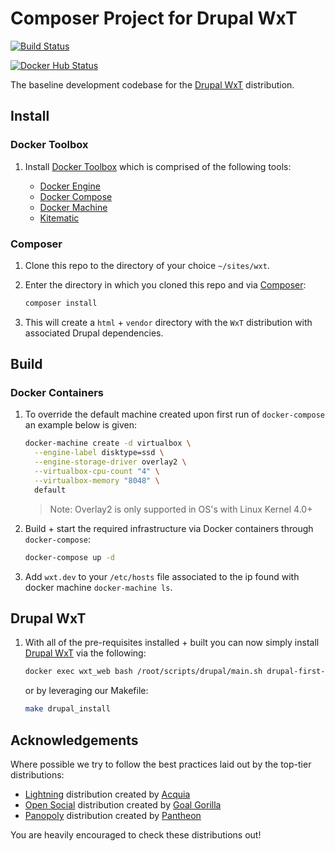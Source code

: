 Composer Project for Drupal WxT
===============================

[![Build Status][travisci-badge]][travisci]

[![Docker Hub Status](http://dockeri.co/image/drupalwxt/site-wxt)](https://hub.docker.com/r/drupalwxt/site-wxt/)

The baseline development codebase for the [Drupal WxT][drupalwxt] distribution.

## Install

### Docker Toolbox

1. Install [Docker Toolbox][docker_toolbox] which is comprised of the following tools:

    * [Docker Engine][docker_engine]
    * [Docker Compose][docker_compose]
    * [Docker Machine][docker_machine]
    * [Kitematic][kitematic]

### Composer

1. Clone this repo to the directory of your choice `~/sites/wxt`.

2. Enter the directory in which you cloned this repo and via [Composer][composer]:

    ```sh
    composer install
    ```

3. This will create a `html` + `vendor` directory with the `WxT` distribution with associated Drupal dependencies.

## Build

### Docker Containers

1. To override the default machine created upon first run of `docker-compose` an example below is given:

    ```sh
    docker-machine create -d virtualbox \
      --engine-label disktype=ssd \
      --engine-storage-driver overlay2 \
      --virtualbox-cpu-count "4" \
      --virtualbox-memory "8048" \
      default
    ```

    > Note: Overlay2 is only supported in OS's with Linux Kernel 4.0+

2. Build + start the required infrastructure via Docker containers through `docker-compose`:

    ```sh
    docker-compose up -d
    ```

2. Add `wxt.dev` to your `/etc/hosts` file associated to the ip found with docker machine `docker-machine ls`.

## Drupal WxT

1. With all of the pre-requisites installed + built you can now simply install [Drupal WxT][drupalwxt] via the following:

    ```sh
    docker exec wxt_web bash /root/scripts/drupal/main.sh drupal-first-run
    ```

    or by leveraging our Makefile:

    ```sh
    make drupal_install
    ```

## Acknowledgements

Where possible we try to follow the best practices laid out by the top-tier distributions:

* [Lightning][lightning] distribution created by [Acquia][acquia]
* [Open Social][open_social] distribution created by [Goal Gorilla][goalgorilla]
* [Panopoly][panopoly] distribution created by [Pantheon][pantheon]

You are heavily encouraged to check these distributions out!

[acquia]:             https://acquia.com
[composer]:           https://getcomposer.org
[docker_compose]:     https://www.docker.com/products/docker-compose
[docker_engine]:      https://www.docker.com/products/docker-engine
[docker_machine]:     https://www.docker.com/products/docker-machine
[docker_toolbox]:     https://www.docker.com/products/docker-toolbox
[drupalwxt]:          https://github.com/wet-boew/wet-boew-drupal8
[node]:               https://nodejs.org
[goalgorilla]:        https://www.goalgorilla.com/en
[kitematic]:          https://www.docker.com/products/docker-kitematic
[lightning]:          https://github.com/acquia/lightning
[open_social]:        https://www.drupal.org/project/social
[panopoly]:           https://github.com/panopoly/panopoly
[pantheon]:           https://pantheon.io
[travisci]:           https://travis-ci.org/drupalwxt/site-wxt
[travisci-badge]:     https://travis-ci.org/drupalwxt/site-wxt.svg?branch=master
